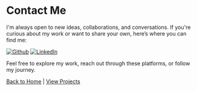 # Contact Me

I'm always open to new ideas, collaborations, and conversations. If you're curious about my work or want to share your own, here’s where you can find me:

<p><a href="https://github.com/Jiya-John" target="_blank"><img alt="Github" src="https://img.shields.io/badge/GitHub-%2312100E.svg?&style=for-the-badge&logo=Github&logoColor=white" /></a> <a href="https://www.linkedin.com/in/jiya-j/" target="_blank"><img alt="LinkedIn" src="https://img.shields.io/badge/linkedin-%230077B5.svg?&style=for-the-badge&logo=linkedin&logoColor=white" /></a>
</p>

Feel free to explore my work, reach out through these platforms, or follow my journey.

[Back to Home](index.markdown) | [View Projects](projects.markdown)
